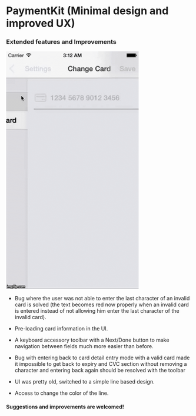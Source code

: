 # PaymentKit (Minimal design and improved UX)

### Extended features and Improvements

![Preview](https://raw.githubusercontent.com/insanoid/PaymentKit/master/preview.gif)

- Bug where the user was not able to enter the last character of an invalid card is solved (the text becomes red now properly when an invalid card is entered instead of not allowing him enter the last character of the invalid card).

- Pre-loading card information in the UI.

- A keyboard accessory toolbar with a Next/Done button to make navigation between fields much more easier than before.

- Bug with entering back to card detail entry mode with a valid card made it impossible to get back to expiry and CVC section without removing a character and entering back again should be resolved with the toolbar

- UI was pretty old, switched to a simple line based design.

- Access to change the color of the line. 

#### Suggestions and improvements are welcomed!
